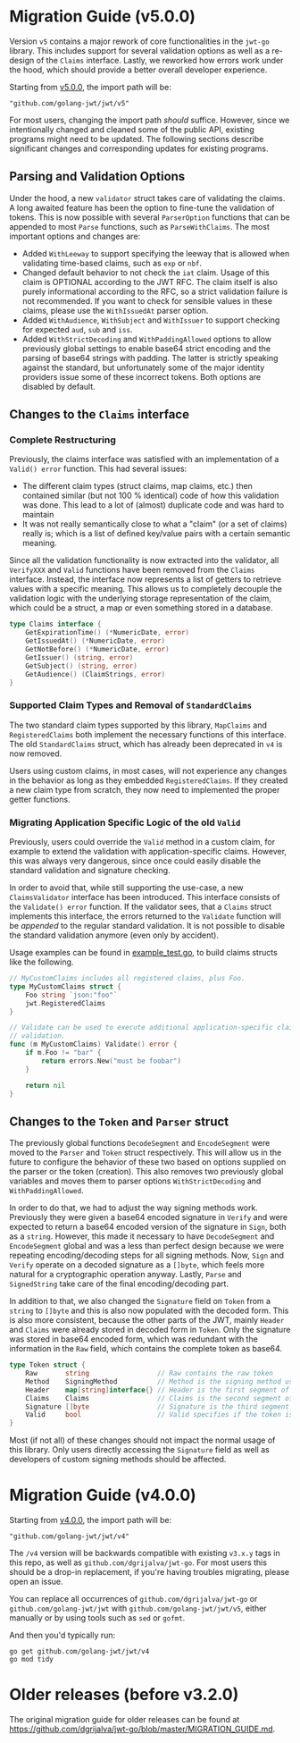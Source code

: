 # Migration Guide (v5.0.0)

Version `v5` contains a major rework of core functionalities in the `jwt-go`
library. This includes support for several validation options as well as a
re-design of the `Claims` interface. Lastly, we reworked how errors work under
the hood, which should provide a better overall developer experience.

Starting from [v5.0.0](https://github.com/golang-jwt/jwt/releases/tag/v5.0.0),
the import path will be:

    "github.com/golang-jwt/jwt/v5"

For most users, changing the import path *should* suffice. However, since we
intentionally changed and cleaned some of the public API, existing programs
might need to be updated. The following sections describe significant changes
and corresponding updates for existing programs.

## Parsing and Validation Options

Under the hood, a new `validator` struct takes care of validating the claims. A
long awaited feature has been the option to fine-tune the validation of tokens.
This is now possible with several `ParserOption` functions that can be appended
to most `Parse` functions, such as `ParseWithClaims`. The most important options
and changes are:
  * Added `WithLeeway` to support specifying the leeway that is allowed when
    validating time-based claims, such as `exp` or `nbf`.
  * Changed default behavior to not check the `iat` claim. Usage of this claim
    is OPTIONAL according to the JWT RFC. The claim itself is also purely
    informational according to the RFC, so a strict validation failure is not
    recommended. If you want to check for sensible values in these claims,
    please use the `WithIssuedAt` parser option.
  * Added `WithAudience`, `WithSubject` and `WithIssuer` to support checking for
    expected `aud`, `sub` and `iss`.
  * Added `WithStrictDecoding` and `WithPaddingAllowed` options to allow
    previously global settings to enable base64 strict encoding and the parsing
    of base64 strings with padding. The latter is strictly speaking against the
    standard, but unfortunately some of the major identity providers issue some
    of these incorrect tokens. Both options are disabled by default.

## Changes to the `Claims` interface

### Complete Restructuring

Previously, the claims interface was satisfied with an implementation of a
`Valid() error` function. This had several issues:
  * The different claim types (struct claims, map claims, etc.) then contained
    similar (but not 100 % identical) code of how this validation was done. This
    lead to a lot of (almost) duplicate code and was hard to maintain
  * It was not really semantically close to what a "claim" (or a set of claims)
    really is; which is a list of defined key/value pairs with a certain
    semantic meaning.

Since all the validation functionality is now extracted into the validator, all
`VerifyXXX` and `Valid` functions have been removed from the `Claims` interface.
Instead, the interface now represents a list of getters to retrieve values with
a specific meaning. This allows us to completely decouple the validation logic
with the underlying storage representation of the claim, which could be a
struct, a map or even something stored in a database.

```go
type Claims interface {
    GetExpirationTime() (*NumericDate, error)
    GetIssuedAt() (*NumericDate, error)
    GetNotBefore() (*NumericDate, error)
    GetIssuer() (string, error)
    GetSubject() (string, error)
    GetAudience() (ClaimStrings, error)
}
```

### Supported Claim Types and Removal of `StandardClaims`

The two standard claim types supported by this library, `MapClaims` and
`RegisteredClaims` both implement the necessary functions of this interface. The
old `StandardClaims` struct, which has already been deprecated in `v4` is now
removed.

Users using custom claims, in most cases, will not experience any changes in the
behavior as long as they embedded `RegisteredClaims`. If they created a new
claim type from scratch, they now need to implemented the proper getter
functions.

### Migrating Application Specific Logic of the old `Valid`

Previously, users could override the `Valid` method in a custom claim, for
example to extend the validation with application-specific claims. However, this
was always very dangerous, since once could easily disable the standard
validation and signature checking.

In order to avoid that, while still supporting the use-case, a new
`ClaimsValidator` interface has been introduced. This interface consists of the
`Validate() error` function. If the validator sees, that a `Claims` struct
implements this interface, the errors returned to the `Validate` function will
be *appended* to the regular standard validation. It is not possible to disable
the standard validation anymore (even only by accident).

Usage examples can be found in [example_test.go](./example_test.go), to build
claims structs like the following.

```go
// MyCustomClaims includes all registered claims, plus Foo.
type MyCustomClaims struct {
    Foo string `json:"foo"`
    jwt.RegisteredClaims
}

// Validate can be used to execute additional application-specific claims
// validation.
func (m MyCustomClaims) Validate() error {
    if m.Foo != "bar" {
        return errors.New("must be foobar")
    }

    return nil
}
```

## Changes to the `Token` and `Parser` struct

The previously global functions `DecodeSegment` and `EncodeSegment` were moved
to the `Parser` and `Token` struct respectively. This will allow us in the
future to configure the behavior of these two based on options supplied on the
parser or the token (creation). This also removes two previously global
variables and moves them to parser options `WithStrictDecoding` and
`WithPaddingAllowed`.

In order to do that, we had to adjust the way signing methods work. Previously
they were given a base64 encoded signature in `Verify` and were expected to
return a base64 encoded version of the signature in `Sign`, both as a `string`.
However, this made it necessary to have `DecodeSegment` and `EncodeSegment`
global and was a less than perfect design because we were repeating
encoding/decoding steps for all signing methods. Now, `Sign` and `Verify`
operate on a decoded signature as a `[]byte`, which feels more natural for a
cryptographic operation anyway. Lastly, `Parse` and `SignedString` take care of
the final encoding/decoding part.

In addition to that, we also changed the `Signature` field on `Token` from a
`string` to `[]byte` and this is also now populated with the decoded form. This
is also more consistent, because the other parts of the JWT, mainly `Header` and
`Claims` were already stored in decoded form in `Token`. Only the signature was
stored in base64 encoded form, which was redundant with the information in the
`Raw` field, which contains the complete token as base64.

```go
type Token struct {
    Raw       string                 // Raw contains the raw token
    Method    SigningMethod          // Method is the signing method used or to be used
    Header    map[string]interface{} // Header is the first segment of the token in decoded form
    Claims    Claims                 // Claims is the second segment of the token in decoded form
    Signature []byte                 // Signature is the third segment of the token in decoded form
    Valid     bool                   // Valid specifies if the token is valid
}
```

Most (if not all) of these changes should not impact the normal usage of this
library. Only users directly accessing the `Signature` field as well as
developers of custom signing methods should be affected.

# Migration Guide (v4.0.0)

Starting from [v4.0.0](https://github.com/golang-jwt/jwt/releases/tag/v4.0.0),
the import path will be:

    "github.com/golang-jwt/jwt/v4"

The `/v4` version will be backwards compatible with existing `v3.x.y` tags in
this repo, as well as `github.com/dgrijalva/jwt-go`. For most users this should
be a drop-in replacement, if you're having troubles migrating, please open an
issue.

You can replace all occurrences of `github.com/dgrijalva/jwt-go` or
`github.com/golang-jwt/jwt` with `github.com/golang-jwt/jwt/v5`, either manually
or by using tools such as `sed` or `gofmt`.

And then you'd typically run:

```
go get github.com/golang-jwt/jwt/v4
go mod tidy
```

# Older releases (before v3.2.0)

The original migration guide for older releases can be found at
https://github.com/dgrijalva/jwt-go/blob/master/MIGRATION_GUIDE.md.
